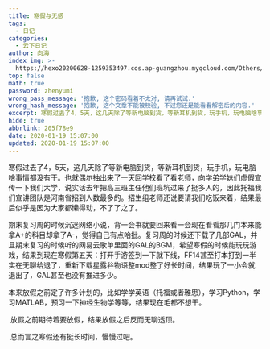 ```yaml
---
title: 寒假与无感
tags:
  - 日记
categories:
  - 云下日记
author: 向海
index_img: >-
  https://hexo20200628-1259353497.cos.ap-guangzhou.myqcloud.com/Others/Fluid/about.png
top: false
math: true
password: zhenyumi
wrong_pass_message: '抱歉, 这个密码看着不太对, 请再试试.'
wrong_hash_message: '抱歉, 这个文章不能被校验, 不过您还是能看看解密后的内容.'
excerpt: 寒假过去了4，5天，这几天除了等新电脑到货，等新耳机到货，玩手机，玩电脑啥事情都没有干
hide: true
abbrlink: 205f78e9
date: 2020-01-19 15:07:00
updated: 2020-01-19 15:07:00
---
```


寒假过去了4，5天，这几天除了等新电脑到货，等新耳机到货，玩手机，玩电脑啥事情都没有干。也就偶尔抽出来了一天回学校看了看老师，向学弟学妹们虚假宣传一下我们大学，说实话去年把高三班主任他们班坑过来了挺多人的，因此托福我们宣讲团队是河南省招到人数最多的。招生组老师还说要请我们吃饭来着，结果最后似乎是因为大家都懒得动，不了了之了。

​    期末复习周的时候沉迷网络小说，背一会书就要回来看一会现在看看那几门本来能拿A+的科目却拿了A-，觉得自己有点哈批。复习周的时候还下载了几部GAL，并且期末复习的时候听的网易云歌单里面的GAL的BGM，希望寒假的时候能玩玩游戏，结果到现在寒假第五天：打开手游签到一下就下线，FF14甚至打本打到一半实在无聊给退了，重新下载星露谷物语整mod整了好长时间，结果玩了一小会就退出了，GAL甚至也没有推进多少。

​    本来放假之前定了许多计划的，比如学学英语（托福或者雅思），学习Python，学习MATLAB，预习一下神经生物学等等，结果现在毛都不想干。

​    放假之前期待着要放假，结果放假之后反而无聊透顶。

​    总而言之寒假还有挺长时间，慢慢过吧。